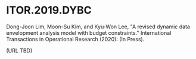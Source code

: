 # ITOR.2019.DYBC
Dong-Joon Lim, Moon-Su Kim, and Kyu-Won Lee, "A revised dynamic data envelopment analysis model with budget constraints." International Transactions in Operational Research (2020): (In Press).


(URL TBD)
